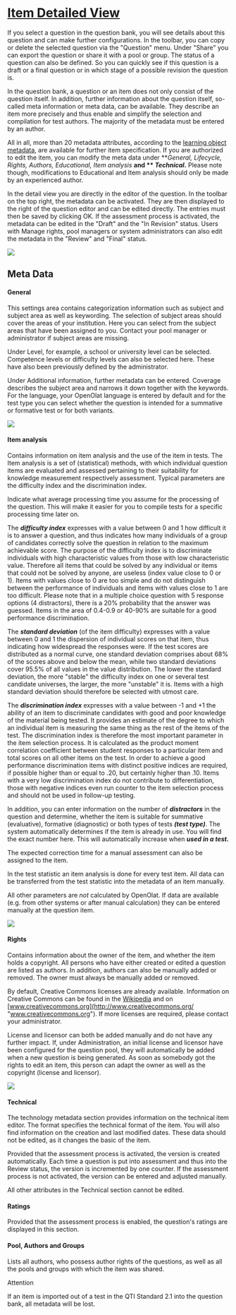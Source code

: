 #  [Item Detailed View](Item+Detailed+View.html)

If you select a question in the question bank, you will see details about this
question and can make further configurations. In the toolbar, you can copy or
delete the selected question via the "Question" menu. Under "Share" you can
export the question or share it with a pool or group. The status of a question
can also be defined. So you can quickly see if this question is a draft or a
final question or in which stage of a possible revision the question is.

In the question bank, a question or an item does not only consist of the
question itself. In addition, further information about the question itself,
so-called meta information or meta data, can be available. They describe an
item more precisely and thus enable and simplify the selection and compilation
for test authors. The majority of the metadata must be entered by an author.

All in all, more than 20 metadata attributes, according to the [learning
object metadata](http://en.wikipedia.org/wiki/Learning_object_metadata
"learning object metadata"), are available for further item specification. If
you are authorized to edit the item, you can modify the meta data under
**_General, Lifecycle, Rights, Authors, Educational, Item analysis_ **and **
_Technical_.** Please note though, modifications to Educational and Item
analysis should only be made by an experienced author.

In the detail view you are directly in the editor of the question. In the
toolbar on the top right, the metadata can be activated. They are then
displayed to the right of the question editor and can be edited directly. The
entries must then be saved by clicking OK. If the assessment process is
activated, the metadata can be edited in the "Draft" and the "In Revision"
status. Users with Manage rights, pool managers or system administrators can
also edit the metadata in the "Review" and "Final" status.

![](../../download/attachments/590936/question_bank_meta%EF%B9%96version=1&modificationDate=1624706923000&api=v2.jpg)

## Meta Data

#### General

This settings area contains categorization information such as subject and
subject area as well as keywording. The selection of subject areas should
cover the areas of your institution. Here you can select from the subject
areas that have been assigned to you. Contact your pool manager or
administrator if subject areas are missing.

Under Level, for example, a school or university level can be selected.
Competence levels or difficulty levels can also be selected here. These have
also been previously defined by the administrator.

Under Additional information, further metadata can be entered. Coverage
describes the subject area and narrows it down together with the keywords. For
the language, your OpenOlat language is entered by default and for the test
type you can select whether the question is intended for a summative or
formative test or for both variants.

![](../../download/attachments/590936/question_bank_genral%EF%B9%96version=1&modificationDate=1624707136000&api=v2.jpg)

  

  

  

  

####  Item analysis

Contains information on item analysis and the use of the item in tests. The
Item analysis is a set of (statistical) methods, with which individual
question items are evaluated and assessed pertaining to their suitability for
knowledge measurement respectively assessment. Typical parameters are the
difficulty index and the discrimination index.

Indicate what average processing time you assume for the processing of the
question. This will make it easier for you to compile tests for a specific
processing time later on.

The _**difficulty index**_ expresses with a value between 0 and 1 how
difficult it is to answer a question, and thus indicates how many individuals
of a group of candidates correctly solve the question in relation to the
maximum achievable score. The purpose of the difficulty index is to
discriminate individuals with high characteristic values from those with low
characteristic value. Therefore all items that could be solved by any
individual or items that could not be solved by anyone, are useless (index
value close to 0 or 1). Items with values close to 0 are too simple and do not
distinguish between the performance of individuals and items with values close
to 1 are too difficult. Please note that in a multiple choice question with 5
response options (4 distractors), there is a 20% probability that the answer
was guessed. Items in the area of 0.4-0.9 or 40-90% are suitable for a good
performance discrimination.

The _**standard deviation**_ (of the item difficulty) expresses with a value
between 0 and 1 the dispersion of individual scores on that item, thus
indicating how widespread the responses were. If the test scores are
distributed as a normal curve, one standard deviation comprises about 68% of
the scores above and below the mean, while two standard deviations cover 95.5%
of all values in the value distribution. The lower the standard deviation, the
more "stable" the difficulty index on one or several test candidate universes,
the larger, the more "unstable" it is. Items with a high standard deviation
should therefore be selected with utmost care.

The _**discrimination index**_ expresses with a value between -1 and +1 the
ability of an item to discriminate candidates with good and poor knowledge of
the material being tested. It provides an estimate of the degree to which an
individual item is measuring the same thing as the rest of the items of the
test. The discrimination index is therefore the most important parameter in
the item selection process. It is calculated as the product moment correlation
coefficient between student responses to a particular item and total scores on
all other items on the test. In order to achieve a good performance
discrimination items with distinct positive indices are required, if possible
higher than or equal to .20, but certainly higher than .10. Items with a very
low discrimination index do not contribute to differentiation, those with
negative indices even run counter to the item selection process and should not
be used in follow-up testing.

In addition, you can enter information on the number of _**distractors**_ in
the question and determine, whether the item is suitable for summative
(evaluative), formative (diagnostic) or both types of tests _**(test type)**_.
The system automatically determines if the item is already in use. You will
find the exact number here. This will automatically increase when _**used in a
test.**_

The expected correction time for a manual assessment can also be assigned to
the item.

In the test statistic an item analysis is done for every test item. All data
can be transferred from the test statistic into the metadata of an item
manually.

All other parameters are _not_ calculated by OpenOlat. If data are available
(e.g. from other systems or after manual calculation) they can be entered
manually at the question item.

  

![](../../download/attachments/590936/question_bank_item%EF%B9%96version=1&modificationDate=1624707136000&api=v2.jpg)

  

####  Rights

Contains information about the owner of the item, and whether the item holds a
copyright. All persons who have either created or edited a question are listed
as authors. In addition, authors can also be manually added or removed. The
owner must always be manually added or removed.

By default, Creative Commons licenses are already available. Information on
Creative Commons can be found in the
[Wikipedia](http://en.wikipedia.org/wiki/Creative_Commons "Wikipedia") and on
[www.creativecommons.org](http://www.creativecommons.org/
"www.creativecommons.org"). If more licenses are required, please contact your
administrator.

License and licensor can both be added manually and do not have any further
impact. If, under Administration, an initial license and licensor have been
configured for the question pool, they will automatically be added when a new
question is being generated. As soon as somebody got the rights to edit an
item, this person can adapt the owner as well as the copyright (license and
licensor).

  

  

![](../../download/attachments/108600602/Fragenpool_Lizenz_EN.png)

####  Technical

The technology metadata section provides information on the technical item
editor. The format specifies the technical format of the item. You will also
find information on the creation and last modified dates. These data should
not be edited, as it changes the basic of the item.

Provided that the assessment process is activated, the version is created
automatically. Each time a question is put into assessment and thus into the
Review status, the version is incremented by one counter. If the assessment
process is not activated, the version can be entered and adjusted manually.

All other attributes in the Technical section cannot be edited.

#### Ratings

Provided that the assessment process is enabled, the question's ratings are
displayed in this section.

####  Pool, Authors and Groups

Lists all authors, who possess author rights of the questions, as well as all
the pools and groups with which the item was shared.

Attention

If an item is imported out of a test in the QTI Standard 2.1 into the question
bank, all metadata will be lost.

